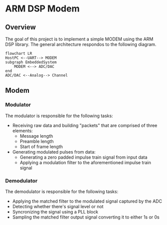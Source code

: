 # ARM DSP Modem

## Overview
The goal of this project is to implement a simple MODEM using the ARM DSP
library. The general architecture respondos to the following diagram.

```mermaid
flowchart LR
HostPC <--UART--> MODEM
subgraph EmbeddedSystem
    MODEM <--> ADC/DAC
end
ADC/DAC <--Analog--> Channel
```

## Modem
### Modulator
The modulator is responsible for the following tasks:
- Receiving raw data and building "packets" that are comprised of three elements:
   - Message length 
   - Preamble length
   - Start of frame length 
- Generating modulated pulses from data:
  - Generating a zero padded impulse train signal from input data
  - Applying a modulation filter to the aforementioned impulse train signal

### Demodulator
The demodulator is responsible for the following tasks: 
- Applying the matched filter to the modulated signal captured by the ADC
- Detecting whether there's signal level or not
- Syncronizing the signal using a PLL block
- Sampling the matched filter output signal converting it to either 1s or 0s